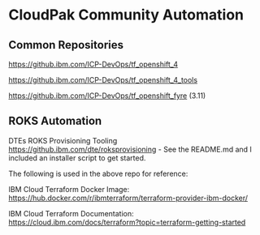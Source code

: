 # CloudPak Community Automation

## Common Repositories
https://github.ibm.com/ICP-DevOps/tf_openshift_4

https://github.ibm.com/ICP-DevOps/tf_openshift_4_tools

https://github.ibm.com/ICP-DevOps/tf_openshift_fyre (3.11)


## ROKS Automation
DTEs ROKS Provisioning Tooling https://github.ibm.com/dte/roksprovisioning - See the README.md and I included an installer script to get started.

The following is used in the above repo for reference:

IBM Cloud Terraform Docker Image: https://hub.docker.com/r/ibmterraform/terraform-provider-ibm-docker/

IBM Cloud Terraform Documentation: https://cloud.ibm.com/docs/terraform?topic=terraform-getting-started
